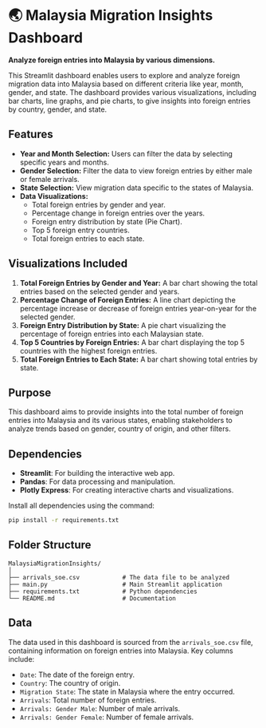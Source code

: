 # 🌏 Malaysia Migration Insights Dashboard

**Analyze foreign entries into Malaysia by various dimensions.**

This Streamlit dashboard enables users to explore and analyze foreign migration data into Malaysia based on different criteria like year, month, gender, and state. The dashboard provides various visualizations, including bar charts, line graphs, and pie charts, to give insights into foreign entries by country, gender, and state.

## Features

- **Year and Month Selection:** Users can filter the data by selecting specific years and months.
- **Gender Selection:** Filter the data to view foreign entries by either male or female arrivals.
- **State Selection:** View migration data specific to the states of Malaysia.
- **Data Visualizations:**
  - Total foreign entries by gender and year.
  - Percentage change in foreign entries over the years.
  - Foreign entry distribution by state (Pie Chart).
  - Top 5 foreign entry countries.
  - Total foreign entries to each state.

## Visualizations Included

1. **Total Foreign Entries by Gender and Year:** A bar chart showing the total entries based on the selected gender and years.
2. **Percentage Change of Foreign Entries:** A line chart depicting the percentage increase or decrease of foreign entries year-on-year for the selected gender.
3. **Foreign Entry Distribution by State:** A pie chart visualizing the percentage of foreign entries into each Malaysian state.
4. **Top 5 Countries by Foreign Entries:** A bar chart displaying the top 5 countries with the highest foreign entries.
5. **Total Foreign Entries to Each State:** A bar chart showing total entries by state.

## Purpose

This dashboard aims to provide insights into the total number of foreign entries into Malaysia and its various states, enabling stakeholders to analyze trends based on gender, country of origin, and other filters.

## Dependencies

- **Streamlit**: For building the interactive web app.
- **Pandas**: For data processing and manipulation.
- **Plotly Express**: For creating interactive charts and visualizations.

Install all dependencies using the command:  
```bash
pip install -r requirements.txt
```

## Folder Structure

```
MalaysiaMigrationInsights/
│
├── arrivals_soe.csv            # The data file to be analyzed
├── main.py                     # Main Streamlit application
├── requirements.txt            # Python dependencies
└── README.md                   # Documentation
```

## Data

The data used in this dashboard is sourced from the `arrivals_soe.csv` file, containing information on foreign entries into Malaysia. Key columns include:

- `Date`: The date of the foreign entry.
- `Country`: The country of origin.
- `Migration State`: The state in Malaysia where the entry occurred.
- `Arrivals`: Total number of foreign entries.
- `Arrivals: Gender Male`: Number of male arrivals.
- `Arrivals: Gender Female`: Number of female arrivals.
